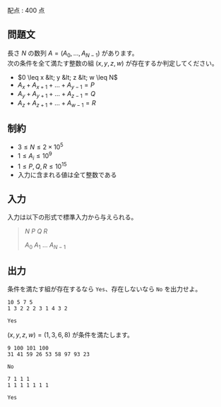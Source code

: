 配点 : $400$ 点

## 問題文

長さ $N$ の数列 $A=(A_0,\ldots,A_{N-1})$ があります。<br>
次の条件を全て満たす整数の組 $(x,y,z,w)$ が存在するか判定してください。

- $0 \leq x &lt; y &lt; z &lt; w \leq N$
- $A_x + A_{x+1} + \ldots + A_{y-1} = P$
- $A_y + A_{y+1} + \ldots + A_{z-1} = Q$
- $A_z + A_{z+1} + \ldots + A_{w-1} = R$

## 制約

- $3 \leq N \leq 2\times 10^5$
- $1 \leq A_i \leq 10^9$
- $1 \leq P,Q,R \leq 10^{15}$
- 入力に含まれる値は全て整数である

## 入力

入力は以下の形式で標準入力から与えられる。

> $N$ $P$ $Q$ $R$
> 
> $A_0$ $A_1$ $\ldots$ $A_{N-1}$

## 出力

条件を満たす組が存在するなら `Yes`、存在しないなら `No` を出力せよ。  

```input1
10 5 7 5
1 3 2 2 2 3 1 4 3 2
```

```output1
Yes
```

$(x,y,z,w)=(1,3,6,8)$ が条件を満たします。

```input2
9 100 101 100
31 41 59 26 53 58 97 93 23
```

```output2
No
```

```input3
7 1 1 1
1 1 1 1 1 1 1
```

```output3
Yes
```